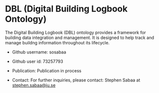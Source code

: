 # DBL (Digital Building Logbook Ontology)

The Digital Building Logbook (DBL) ontology provides a framework for building data integration and management. It is designed to help track and manage buildng information throughout its lifecycle.
- Github username:
    sosabaa
- Github user id:
    73257793

- Publication:
    Publication in process

- Contact:
    For further inquiries, please contact: Stephen Sabaa at stephen.sabaa@ju.se
